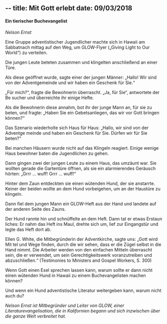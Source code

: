 --
title:  Mit Gott erlebt
date:   09/03/2018
-- 

#### Ein tierischer Buchevangelist

_Nelson Ernst_

Eine Gruppe adventistischer Jugendlicher machte sich in Hawaii am Sabbatnach mittag auf den Weg, um GLOW-Flyer („Giving Light to Our World“) zu verteilen.

Die jungen Leute beteten zusammen und klingelten anschließend an einer Türe. 

Als diese geöffnet wurde, sagte einer der jungen Männer: „Hallo! Wir sind von der Adventgemeinde und wir haben ein Geschenk für Sie.“

„Für mich?“, fragte die Bewohnerin überrascht. „Ja, für Sie“, antwortete der Be sucher und überreichte ihr einige Hefte.

Als die Bewohnerin diese annahm, bot ihr der junge Mann an, für sie zu beten, und fragte: „Haben Sie ein Gebetsanliegen, das wir vor Gott bringen können?“

Das Szenario wiederholte sich Haus für Haus: „Hallo, wir sind von der Adventge meinde und haben ein Geschenk für Sie. Dürfen wir für Sie beten?“

Bei manchen Häusern wurde nicht auf das Klingeln reagiert. Einige wenige Haus bewohner baten die Jugendlichen zu gehen.

Dann gingen zwei der jungen Leute zu einem Haus, das umzäunt war. Sie wollten gerade die Gartentüre öffnen, als sie ein alarmierendes Geräusch hörten: „Grrr … wuff! Grrr … wuff!“

Hinter dem Zaun entdeckten sie einen wütenden Hund, der sie anstarrte. Keiner der beiden wollte an dem Hund vorbeigehen, um an der Haustüre zu klingeln. 

Dann fiel dem jungen Mann ein GLOW-Heft aus der Hand und landete auf der anderen Seite des Zauns.

Der Hund rannte hin und schnüffelte an dem Heft. Dann tat er etwas Erstaun liches: Er nahm das Heft ins Maul, drehte sich um, lief zur Eingangstür und legte das Heft dort ab.

Ellen G. White, die Mitbegründerin der Adventkirche, sagte uns: „Gott wird Mit tel und Wege finden, durch die wir sehen, dass er die Zügel selbst in die Hand nimmt. Die Arbeiter werden von den einfachen Mitteln überrascht sein, die er verwendet, um sein Gerechtigkeitswerk voranzutreiben und abzuschließen.“  (Testimonies to Ministers and Gospel Workers, S. 300)

Wenn Gott einen Esel sprechen lassen kann, warum sollte er dann nicht einen wütenden Hund in Hawaii zu einem Buchevangelisten machen können?

Und wenn ein Hund adventistische Literatur weitergeben kann, warum nicht auch du?

_Nelson Ernst ist Mitbegründer und Leiter von GLOW, einer Literaturevangelisation, die in Kalifornien begann und sich inzwischen über die ganze Welt verbreitet hat._
